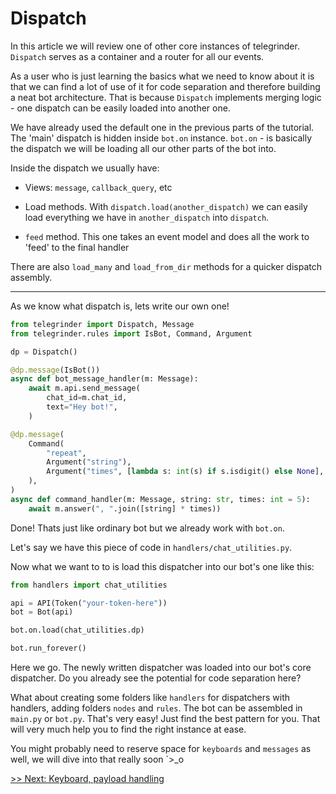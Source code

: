 # Dispatch

In this article we will review one of other core instances of telegrinder. `Dispatch` serves as a container and a router for all our events.

As a user who is just learning the basics what we need to know about it is that we can find a lot of use of it for code separation and therefore building a neat bot architecture. That is because `Dispatch` implements merging logic - one dispatch can be easily loaded into another one.

We have already used the default one in the previous parts of the tutorial. The 'main' dispatch is hidden inside `bot.on` instance. `bot.on` - is basically the dispatch we will be loading all our other parts of the bot into.

Inside the dispatch we usually have:

* Views: `message`, `callback_query`, etc

* Load methods. With `dispatch.load(another_dispatch)` we can easily load everything we have in `another_dispatch` into `dispatch`.

* `feed` method. This one takes an event model and does all the work to 'feed' to the final handler

There are also `load_many` and `load_from_dir` methods for a quicker dispatch assembly.

---

As we know what dispatch is, lets write our own one!

```python
from telegrinder import Dispatch, Message
from telegrinder.rules import IsBot, Command, Argument

dp = Dispatch()

@dp.message(IsBot())
async def bot_message_handler(m: Message):
    await m.api.send_message(
        chat_id=m.chat_id,
        text="Hey bot!",
    )

@dp.message(
    Command(
        "repeat",
        Argument("string"),
        Argument("times", [lambda s: int(s) if s.isdigit() else None], optional=True),
    ),
)
async def command_handler(m: Message, string: str, times: int = 5):
    await m.answer(", ".join([string] * times))
```

Done! Thats just like ordinary bot but we already work with `bot.on`.

Let's say we have this piece of code in `handlers/chat_utilities.py`.

Now what we want to to is load this dispatcher into our bot's one like this:

```python
from handlers import chat_utilities

api = API(Token("your-token-here"))
bot = Bot(api)

bot.on.load(chat_utilities.dp)

bot.run_forever()
```

Here we go. The newly written dispatcher was loaded into our bot's core dispatcher. Do you already see the potential for code separation here?

What about creating some folders like `handlers` for dispatchers with handlers, adding folders `nodes` and `rules`. The bot can be assembled in `main.py` or `bot.py`. That's very easy! Just find the best pattern for you. That will very much help you to find the right instance at ease.

You might probably need to reserve space for `keyboards` and `messages` as well, we will dive into that really soon \`>_o

[>> Next: Keyboard, payload handling](7_keyboard.md)
